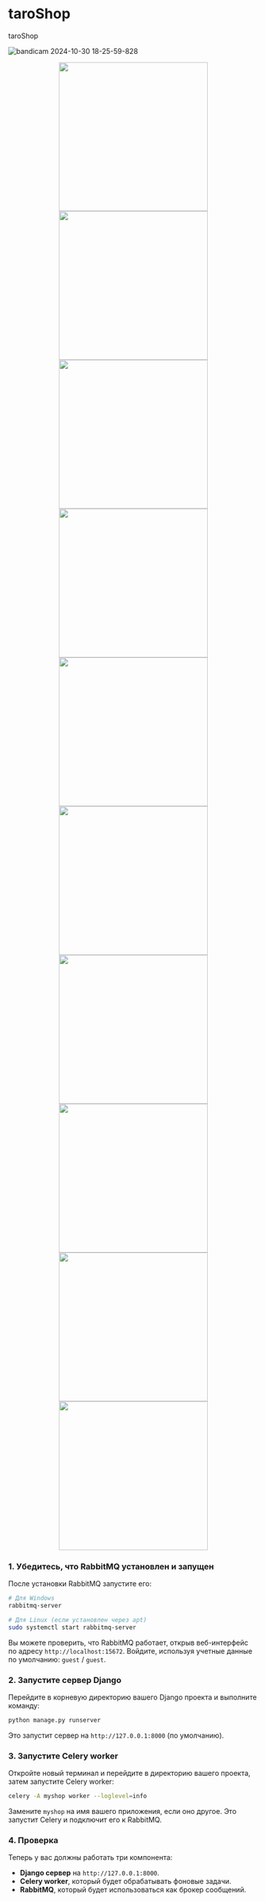 # taroShop
taroShop

![bandicam 2024-10-30 18-25-59-828](https://github.com/user-attachments/assets/fa5dddf6-1439-4b11-a0ec-858690faeaac)

<div align="center">
  <img src="https://github.com/user-attachments/assets/9d9c0391-dee9-4046-b8c8-ed1f7e881f50" width="300" />
  <img src="https://github.com/user-attachments/assets/32d1baff-255e-44ae-97c2-5369bbcb8999" width="300" />
  <img src="https://github.com/user-attachments/assets/d586e734-b3fa-49f5-8141-7adadc97e723" width="300" />
  <img src="https://github.com/user-attachments/assets/e0eb5662-e325-4451-831a-8f11d48eb9ac" width="300" />
  <img src="https://github.com/user-attachments/assets/27b0a7c0-040e-4e5d-9e7f-7aa6baf66c1d" width="300" />
  <img src="https://github.com/user-attachments/assets/784114d9-994a-424e-9d4c-cac1c28e5122" width="300" />
  <img src="https://github.com/user-attachments/assets/96082a89-4aeb-4fef-adc0-68d680c6e8e4" width="300" />
  <img src="https://github.com/user-attachments/assets/6b39b364-ef8a-46a3-92f7-320912bcd423" width="300" />
  <img src="https://github.com/user-attachments/assets/e762047d-c02e-4a46-b5e4-bb09d9120298" width="300" />
  <img src="https://github.com/user-attachments/assets/b0506e23-6671-442b-98ae-562fa61384ef" width="300" />
</div>

### 1. Убедитесь, что RabbitMQ установлен и запущен


После установки RabbitMQ запустите его:

```bash
# Для Windows
rabbitmq-server

# Для Linux (если установлен через apt)
sudo systemctl start rabbitmq-server
```

Вы можете проверить, что RabbitMQ работает, открыв веб-интерфейс по адресу `http://localhost:15672`. Войдите, используя учетные данные по умолчанию: `guest` / `guest`.

### 2. Запустите сервер Django

Перейдите в корневую директорию вашего Django проекта и выполните команду:

```bash
python manage.py runserver
```

Это запустит сервер на `http://127.0.0.1:8000` (по умолчанию).

### 3. Запустите Celery worker

Откройте новый терминал и перейдите в директорию вашего проекта, затем запустите Celery worker:

```bash
celery -A myshop worker --loglevel=info
```

Замените `myshop` на имя вашего приложения, если оно другое. Это запустит Celery и подключит его к RabbitMQ.

### 4. Проверка

Теперь у вас должны работать три компонента:

- **Django сервер** на `http://127.0.0.1:8000`.
- **Celery worker**, который будет обрабатывать фоновые задачи.
- **RabbitMQ**, который будет использоваться как брокер сообщений.
